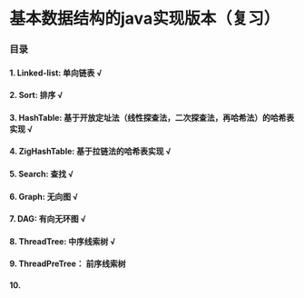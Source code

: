 # 基本数据结构的java实现版本（复习）

### 目录
#### 1. Linked-list: 单向链表 √
#### 2. Sort: 排序 √
#### 3. HashTable: 基于开放定址法（线性探查法，二次探查法，再哈希法）的哈希表实现 √
#### 4. ZigHashTable: 基于拉链法的哈希表实现 √
#### 5. Search: 查找 √
#### 6. Graph: 无向图 √
#### 7. DAG: 有向无环图 √
#### 8. ThreadTree: 中序线索树 √
#### 9. ThreadPreTree： 前序线索树
#### 10. 
